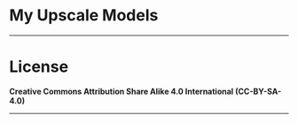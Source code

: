 # My Upscale Models

---

# License

**Creative Commons Attribution Share Alike 4.0 International (CC-BY-SA-4.0)**

---